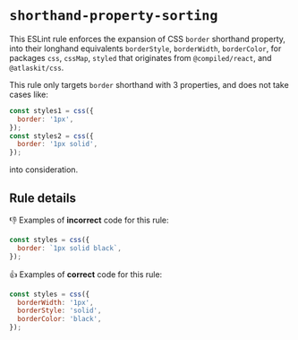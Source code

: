 # `shorthand-property-sorting`

This ESLint rule enforces the expansion of CSS `border` shorthand property, into their longhand equivalents `borderStyle`, `borderWidth`, `borderColor`, for packages `css`, `cssMap`, `styled` that originates from `@compiled/react`, and `@atlaskit/css`.

This rule only targets `border` shorthand with 3 properties, and does not take cases like:

```js
const styles1 = css({
  border: '1px',
});
const styles2 = css({
  border: '1px solid',
});
```

into consideration.

## Rule details

👎 Examples of **incorrect** code for this rule:

```js
const styles = css({
  border: `1px solid black`,
});
```

👍 Examples of **correct** code for this rule:

```js
const styles = css({
  borderWidth: '1px',
  borderStyle: 'solid',
  borderColor: 'black',
});
```
